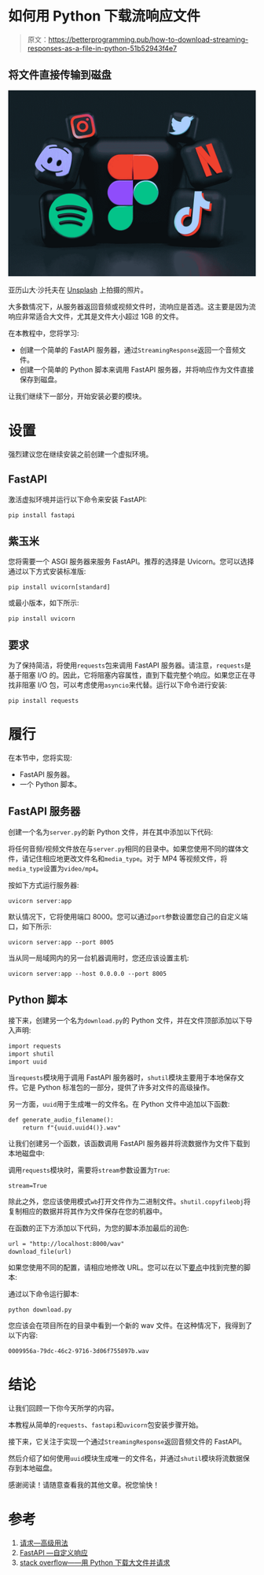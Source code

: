# 如何用 Python 下载流响应文件

> 原文：<https://betterprogramming.pub/how-to-download-streaming-responses-as-a-file-in-python-51b52943f4e7>

## 将文件直接传输到磁盘

![](img/ce0b809dd5d12740763dd662aae33114.png)

亚历山大·沙托夫在 [Unsplash](https://unsplash.com/s/photos/desktop-icon?utm_source=unsplash&utm_medium=referral&utm_content=creditCopyText) 上拍摄的照片。

大多数情况下，从服务器返回音频或视频文件时，流响应是首选。这主要是因为流响应非常适合大文件，尤其是文件大小超过 1GB 的文件。

在本教程中，您将学习:

*   创建一个简单的 FastAPI 服务器，通过`StreamingResponse`返回一个音频文件。
*   创建一个简单的 Python 脚本来调用 FastAPI 服务器，并将响应作为文件直接保存到磁盘。

让我们继续下一部分，开始安装必要的模块。

# 设置

强烈建议您在继续安装之前创建一个虚拟环境。

## FastAPI

激活虚拟环境并运行以下命令来安装 FastAPI:

```
pip install fastapi
```

## 紫玉米

您将需要一个 ASGI 服务器来服务 FastAPI。推荐的选择是 Uvicorn。您可以选择通过以下方式安装标准版:

```
pip install uvicorn[standard]
```

或最小版本，如下所示:

```
pip install uvicorn
```

## 要求

为了保持简洁，将使用`requests`包来调用 FastAPI 服务器。请注意，`requests`是基于阻塞 I/O 的。因此，它将阻塞内容属性，直到下载完整个响应。如果您正在寻找非阻塞 I/O 包，可以考虑使用`asyncio`来代替。运行以下命令进行安装:

```
pip install requests
```

# 履行

在本节中，您将实现:

*   FastAPI 服务器。
*   一个 Python 脚本。

## FastAPI 服务器

创建一个名为`server.py`的新 Python 文件，并在其中添加以下代码:

将任何音频/视频文件放在与`server.py`相同的目录中。如果您使用不同的媒体文件，请记住相应地更改文件名和`media_type`。对于 MP4 等视频文件，将`media_type`设置为`video/mp4`。

按如下方式运行服务器:

```
uvicorn server:app
```

默认情况下，它将使用端口 8000。您可以通过`port`参数设置您自己的自定义端口，如下所示:

```
uvicorn server:app --port 8005
```

当从同一局域网内的另一台机器调用时，您还应该设置主机:

```
uvicorn server:app --host 0.0.0.0 --port 8005
```

## Python 脚本

接下来，创建另一个名为`download.py`的 Python 文件，并在文件顶部添加以下导入声明:

```
import requests
import shutil
import uuid
```

当`requests`模块用于调用 FastAPI 服务器时，`shutil`模块主要用于本地保存文件。它是 Python 标准包的一部分，提供了许多对文件的高级操作。

另一方面，`uuid`用于生成唯一的文件名。在 Python 文件中追加以下函数:

```
def generate_audio_filename():
    return f"{uuid.uuid4()}.wav"
```

让我们创建另一个函数，该函数调用 FastAPI 服务器并将流数据作为文件下载到本地磁盘中:

调用`requests`模块时，需要将`stream`参数设置为`True`:

```
stream=True
```

除此之外，您应该使用模式`wb`打开文件作为二进制文件。`shutil.copyfileobj`将复制相应的数据并将其作为文件保存在您的机器中。

在函数的正下方添加以下代码，为您的脚本添加最后的润色:

```
url = "http://localhost:8000/wav"
download_file(url)
```

如果您使用不同的配置，请相应地修改 URL。您可以在以下[要点](https://gist.github.com/wfng92/a9e616ae6adecab4327eeae2a1f57f65)中找到完整的脚本:

通过以下命令运行脚本:

```
python download.py
```

您应该会在项目所在的目录中看到一个新的 wav 文件。在这种情况下，我得到了以下内容:

```
0009956a-79dc-46c2-9716-3d06f755897b.wav
```

# 结论

让我们回顾一下你今天所学的内容。

本教程从简单的`requests`、`fastapi`和`uvicorn`包安装步骤开始。

接下来，它关注于实现一个通过`StreamingResponse`返回音频文件的 FastAPI。

然后介绍了如何使用`uuid`模块生成唯一的文件名，并通过`shutil`模块将流数据保存到本地磁盘。

感谢阅读！请随意查看我的其他文章。祝您愉快！

# 参考

1.  [请求—高级用法](https://requests.readthedocs.io/en/latest/user/advanced/)
2.  [FastAPI —自定义响应](https://fastapi.tiangolo.com/advanced/custom-response/)
3.  [stack overflow——用 Python 下载大文件并请求](https://stackoverflow.com/questions/16694907/download-large-file-in-python-with-requests)